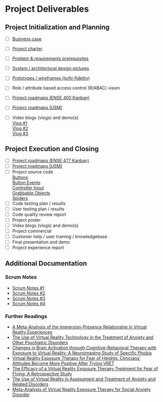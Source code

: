 # Project Deliverables

## Project Initialization and Planning
- [ ] [Business case](./business_case.pdf)
- [ ] [Project charter](./project_charter.pdf) 
- [ ] [Problem & requirements prerequisites](./project_requirements.pdf)
- [ ] [System / architectural design pictures](./ClassDiagram.pdf)
- [ ] [Prototypes / wireframes (lo/hi-fidelity)](./lo_fi_prototypes.pdf)
- [ ] Role / attribute based access control (R/ABAC) vision
- [ ] [Project roadmaps (ENSE 400 Kanban)](https://github.com/SquareSquire286/Team-Edentata-VR-Project/projects/1)
- [ ] [Project roadmaps (USM)](https://github.com/SquareSquire286/Team-Edentata-VR-Project/projects/2)
- [ ] Video blogs (vlogs) and demo(s)  
  [Vlog #1](https://www.youtube.com/watch?v=nNTIOCdFI7Q)  
  [Vlog #2](https://youtu.be/FFGHzaU3o5I)  
  [Vlog #3](https://youtu.be/Z-OLgdAkyOI)  


## Project Execution and Closing
- [ ] [Project roadmaps (ENSE 477 Kanban)](https://github.com/SquareSquire286/Team-Edentata-VR-Project/projects/3)
- [ ] [Project roadmaps (USM)](https://github.com/SquareSquire286/Team-Edentata-VR-Project/projects/2)
- [ ] Project source code   
  [Buttons](../Source%20Code/Buttons)  
  [Button Events](../Source%20Code/Button%20Events)  
  [Controller Input](../Source%20Code/Controller%20Input)  
  [Grabbable Objects](../Source%20Code/Grabbable%20Objects)  
  [Spiders](Source%20Code/Spiders)   
- [ ] Code testing plan / results
- [ ] User testing plan / results
- [ ] Code quality review report
- [ ] Project poster
- [ ] Video blogs (vlogs) and demo(s)
- [ ] Project commercial
- [ ] Customer help / user training / knowledgebase
- [ ] Final presentation and demo
- [ ] Project experience report

## Additional Documentation
### Scrum Notes
- [Scrum Notes #1](Scrum_Notes/Scrum_Notes_1_9-24.pdf)
- [Scrum Notes #2](Scrum_Notes/Scrum_Notes_2_10-8.pdf)
- [Scrum Notes #3](Scrum_Notes/Scrum_Notes_3_10-22.pdf)
- [Scrum Notes #4](Scrum_Notes/Scrum_Notes_4_11-19.pdf) 
### Further Readings
- [A Meta-Analysis of the Immersion-Presence Relationship in Virtual Reality Experiences](A_meta-analysis_of_the_immersion-presence_relationship_in_virtual_reality_experiences_IJVAR.pdf)
- [The Use of Virtual Reality Technology in the Treatment of Anxiety and Other Psychiatric Disorders](https://www.ncbi.nlm.nih.gov/pmc/articles/PMC5421394/)
- [Changes in Brain Activation through Cognitive-Behavioral Therapy with Exposure to Virtual Reality: A Neuroimaging Study of Specific Phobia](https://pubmed.ncbi.nlm.nih.gov/34441804/)
- [Virtual Reality Exposure Therapy for Fear of Heights: Clinicians’ Attitudes Become More Positive After Trying VRET](https://www.frontiersin.org/articles/10.3389/fpsyg.2021.671871/full)
- [The Efficacy of a Virtual Reality Exposure Therapy Treatment for Fear of Flying: A Retrospective Study](https://www.frontiersin.org/articles/10.3389/fpsyg.2021.641393/full)
- [The Use of Virtual Reality in Assessment and Treatment of Anxiety and Related Disorders](https://onlinelibrary.wiley.com/doi/10.1002/cpp.2623)
- [Meta-Analysis of Virtual Reality Exposure Therapy for Social Anxiety Disorder](https://www.cambridge.org/core/journals/psychological-medicine/article/metaanalysis-of-virtual-reality-exposure-therapy-for-social-anxiety-disorder/F31E7D26EF8C24671E3097B98FD3996F)
